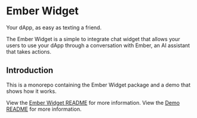 # Ember Widget

Your dApp, as easy as texting a friend.

The Ember Widget is a simple to integrate chat widget that allows your users to use your dApp through a conversation with Ember, an AI assistant that takes actions.

## Introduction

This is a monorepo containing the Ember Widget package and a demo that shows how it works.

View the [Ember Widget README](./packages/ember-widget/README.md) for more information.
View the [Demo README](./apps/demo/README.md) for more information.